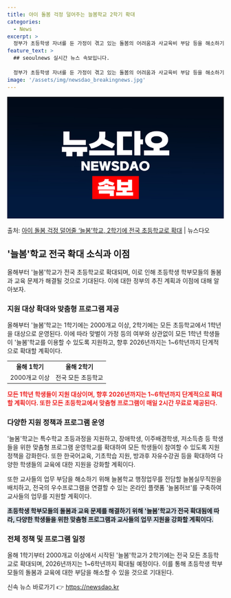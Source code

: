 ```yaml
---
title: 아이 돌봄 걱정 덜어주는 늘봄학교 2학기 확대
categories:
  - News
excerpt: >
  정부가 초등학생 자녀를 둔 가정이 겪고 있는 돌봄의 어려움과 사교육비 부담 등을 해소하기 위해 올해 전국 모…
feature_text: >
  ## seoulnews 실시간 뉴스 속보입니다.

  정부가 초등학생 자녀를 둔 가정이 겪고 있는 돌봄의 어려움과 사교육비 부담 등을 해소하기 위해 올해 전국 모…
image: '/assets/img/newsdao_breakingnews.jpg'
---
```


![뉴스다오 속보](/assets/img/newsdao_breakingnews.jpg)

<p>출처: <a href="https://newsdao.kr/3112" rel="dofollow">아이 돌봄 걱정 덜어줄 ‘늘봄’학교, 2학기에 전국 초등학교로 확대</a> | 뉴스다오</p>

<h2 data-ke-size="size26">'늘봄'학교 전국 확대 소식과 이점</h2>
<p data-ke-size="size16">올해부터 '늘봄'학교가 전국 초등학교로 확대되며, 이로 인해 초등학생 학부모들의 돌봄과 교육 문제가 해결될 것으로 기대된다. 이에 대한 정부의 추진 계획과 이점에 대해 알아보자.</p>

<h3>지원 대상 확대와 맞춤형 프로그램 제공</h3>
<p data-ke-size="size16">올해부터 '늘봄'학교는 1학기에는 2000개교 이상, 2학기에는 모든 초등학교에서 1학년을 대상으로 운영된다. 이에 따라 맞벌이 가정 등의 여부와 상관없이 모든 1학년 학생들이 '늘봄'학교를 이용할 수 있도록 지원하고, 향후 2026년까지는 1~6학년까지 단계적으로 확대할 계획이다.</p>

<table>
	<tr>
		<td style="text-align: center; height: 17px;"><b>올해 1학기</b></td>
		<td style="text-align: center; height: 17px;"><b>올해 2학기</b></td>
	</tr>
	<tr>
		<td style="text-align: center; height: 17px;">2000개교 이상</td>
		<td style="text-align: center; height: 17px;">전국 모든 초등학교</td>
	</tr>
</table>

<b><span style="color: #ee2323;">모든 1학년 학생들이 지원 대상이며, 향후 2026년까지는 1~6학년까지 단계적으로 확대할 계획이다. 또한 모든 초등학교에서 맞춤형 프로그램이 매일 2시간 무료로 제공된다.</span></b>

<h3>다양한 지원 정책과 프로그램 운영</h3>
<p data-ke-size="size16">'늘봄'학교는 특수학교 초등과정을 지원하고, 장애학생, 이주배경학생, 저소득층 등 학생들을 위한 맞춤형 프로그램 운영학교를 확대하여 모든 학생들이 참여할 수 있도록 지원 정책을 강화한다. 또한 한국어교육, 기초학습 지원, 방과후 자유수강권 등을 확대하여 다양한 학생들의 교육에 대한 지원을 강화할 계획이다.</p>

<p data-ke-size="size16">또한 교사들의 업무 부담을 해소하기 위해 늘봄학교 행정업무를 전담할 늘봄실무직원을 배치하고, 전국의 우수프로그램을 연결할 수 있는 온라인 플랫폼 '늘봄허브'를 구축하여 교사들의 업무를 지원할 계획이다.</p>

<b><span style="background-color: #21538527;">초등학생 학부모들의 돌봄과 교육 문제를 해결하기 위해 '늘봄'학교가 전국 확대됨에 따라, 다양한 학생들을 위한 맞춤형 프로그램과 교사들의 업무 지원을 강화할 계획이다.</span></b>

<h3>전체 정책 및 프로그램 일정</h3>
<p data-ke-size="size16">올해 1학기부터 2000개교 이상에서 시작된 '늘봄'학교가 2학기에는 전국 모든 초등학교로 확대되며, 2026년까지는 1~6학년까지 확대될 예정이다. 이를 통해 초등학생 학부모들의 돌봄과 교육에 대한 부담을 해소할 수 있을 것으로 기대된다.</p>
 

신속 뉴스 바로가기 👉 <a href="https://newsdao.kr" rel="dofollow">https://newsdao.kr</a>


